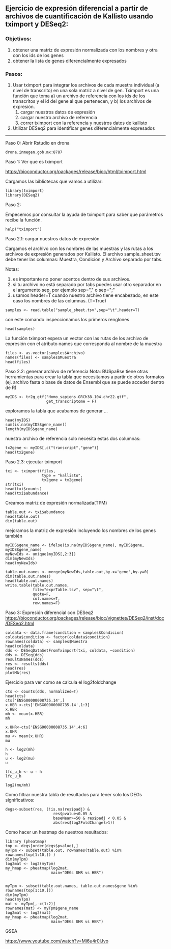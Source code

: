 
## Ejercicio de expresión diferencial a partir de archivos de cuantificación de Kallisto usando tximport y DESeq2:
 
### Objetivos:
1. obtener una matriz de expresión normalizada con los nombres y otra con los ids de los genes
2. obtener la lista de genes diferencialmente expresados 

### Pasos:
1. Usar tximport para integrar los archivos de cada muestra individual (a nivel de transcrito) en una sola matriz a nivel de gen. Tximport es una función que toma a) un archivo de referencia con los ids de los transcritos y el id del gene al que pertenecen, y b) los archivos de expresión.
   1. cargar nuestros datos de expresión
   2. cargar nuestro archivo de referencia
   3. correr tximport con la referencia y nuestros datos de kallisto
3. Utilizar DESeq2 para identificar genes diferencialmente expresados
---
Paso 0: Abrir Rstudio en drona
```
drona.inmegen.gob.mx:8787 
```

Paso 1: Ver que es tximport

https://bioconductor.org/packages/release/bioc/html/tximport.html

Cargamos las bibliotecas que vamos a utilizar:

```
library(tximport)
library(DESeq2)
```


Paso 2:

Empecemos por consultar la ayuda de tximport para saber que parámetros recibe la función.
```
help("tximport")
```

Paso 2.1: cargar nuestros datos de expresión

Cargamos el archivo con los nombres de las muestras y las rutas a los archivos de expresión generados por Kallisto. El archivo sample_sheet.tsv debe tener las columnas: Muestra, Condicion y Archivo separado por tabs. 

Notas: 
1. es importante no poner acentos dentro de sus archivos.
2. si tu archivo no está separado por tabs puedes usar otro separador en el argumento sep, por ejemplo sep="," o sep=";"
3. usamos header=T cuando nuestro archivo tiene encabezado, en este caso los nombres de las columnas. (T=True)

```
samples <- read.table("sample_sheet.tsv",sep="\t",header=T)
```

con este comando inspeccionamos los primeros renglones

```
head(samples)
```

La función tximport espera un vector con las rutas de los archivo de expresión con el atributo names que corresponda al nombre de la muestra

```
files <- as.vector(samples$Archivo)
names(files) <- samples$Muestra 
head(files)
```

Paso 2.2: generar archivo de referencia
Nota: BUSpaRse tiene otras herramientas para crear la tabla que necesitamos a partir de otros formatos (ej. archivo fasta o base de datos de Ensembl que se puede acceder dentro de R)

```
myIDS <- tr2g_gtf("Homo_sapiens.GRCh38.104.chr22.gtf",
                  get_transcriptome = F)
```

exploramos la tabla que acabamos de generar ...

```
head(myIDS)
sum(is.na(myIDS$gene_name))
length(myIDS$gene_name)
```

nuestro archivo de referencia solo necesita estas dos columnas:

```
tx2gene <- myIDS[,c("transcript","gene")]
head(tx2gene)
```
 
Paso 2.3: ejecutar tximport

```
txi <- tximport(files, 
                type = "kallisto", 
                tx2gene = tx2gene)
str(txi)
head(txi$counts)
head(txi$abundance)
```

Creamos matriz de expresión normalizada(TPM) 

```
table.out <- txi$abundance
head(table.out)
dim(table.out)
```
 
mejoramos la matriz de expresión incluyendo los nombres de los genes también

```
myIDS$gene_name <- ifelse(is.na(myIDS$gene_name), myIDS$gene, myIDS$gene_name)
myNewIds <- unique(myIDS[,2:3])
dim(myNewIds)
head(myNewIds)

table.out.names <- merge(myNewIds,table.out,by.x='gene',by.y=0)
dim(table.out.names)
head(table.out.names)
write.table(table.out.names, 
            file="exprTable.tsv", sep="\t", 
            quote=F, 
            col.names=T,
            row.names=F)
```

Paso 3: Expresión diferencial con DESeq2  https://bioconductor.org/packages/release/bioc/vignettes/DESeq2/inst/doc/DESeq2.html

```
coldata <- data.frame(condition = samples$Condicion)
coldata$condition <- factor(coldata$condition)
rownames(coldata) <- samples$Muestra
head(coldata)
dds <- DESeqDataSetFromTximport(txi, coldata, ~condition)
dds <- DESeq(dds)
resultsNames(dds)
res <- results(dds)
head(res)
plotMA(res)
```

Ejercicio para ver como se calcula el log2foldchange

```
cts <- counts(dds, normalized=T)
head(cts)
cts['ENSG00000008735.14',]
x.HBR <-cts['ENSG00000008735.14',1:3]
x.HBR
mh <- mean(x.HBR)
mh 

x.UHR<-cts['ENSG00000008735.14',4:6]
x.UHR
mu <- mean(x.UHR)
mu

h <- log2(mh)
h
u <- log2(mu)
u

lfc_u_h <- u - h
lfc_u_h

log2(mu/mh)
```

Como filtrar nuestra tabla de resultados para tener solo los DEGs significativos:

```
degs<-subset(res, (!is.na(res$padj) & 
                     res$pvalue<0.05 & 
                     baseMean>=50 & res$padj < 0.05 & 
                     abs(res$log2FoldChange)>1))
```

Como hacer un heatmap de nuestros resultados:
```
library (pheatmap)
top <- degs[order(degs$pvalue),]
myTpm <- subset(table.out, rownames(table.out) %in% rownames(top[1:10,]) )
dim(myTpm)
log2mat <- log2(myTpm)
my_hmap <- pheatmap(log2mat,
                    main="DEGs UHR vs HBR")


myTpm <- subset(table.out.names, table.out.names$gene %in% rownames(top[1:10,]))
dim(myTpm)
head(myTpm)
mat <- myTpm[,-c(1:2)]
rownames(mat) <- myTpm$gene_name
log2mat <- log2(mat)
my_hmap <- pheatmap(log2mat,
                    main="DEGs UHR vs HBR")
```

GSEA

https://www.youtube.com/watch?v=Mi6u4r0lJvo
